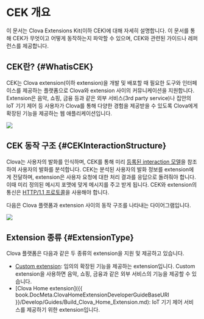 <!-- Note! This content includes shared parts. Therefore, when you update this, you should beware of synchronization. -->

<!-- Start of the shared content: CEKOverview -->

# CEK 개요
이 문서는 Clova Extensions Kit(이하 CEK)에 대해 자세히 설명합니다. 이 문서를 통해 CEK가 무엇이고 어떻게 동작하는지 파악할 수 있으며, CEK와 관련된 가이드나 레퍼런스를 제공합니다.

## CEK란? {#WhatisCEK}
CEK는 Clova extension(이하 extension)을 개발 및 배포할 때 필요한 도구와 인터페이스를 제공하는 플랫폼으로 Clova와 extension 사이의 커뮤니케이션을 지원합니다. Extension은 음악, 쇼핑, 금융 등과 같은 외부 서비스(3rd party service)나 집안의 IoT 기기 제어 등 사용자가 Clova를 통해 다양한 경험을 제공받을 수 있도록 Clova에게 확장된 기능을 제공하는 웹 애플리케이션입니다.

![](/Develop/Assets/Images/CEK_Concept_Diagram.png)

## CEK 동작 구조 {#CEKInteractionStructure}
Clova는 사용자의 발화를 인식하며, CEK를 통해 미리 [등록된 interaction 모델](/DevConsole/Guides/Register_Interaction_Model.md)을 참조하여 사용자의 발화를 분석합니다. CEK는 분석된 사용자의 발화 정보를 extension에게 전달하며, extension은 사용자 요청에 대한 처리 결과를 응답으로 돌려줘야 합니다. 이때 미리 정의된 메시지 포맷에 맞게 메시지를 주고 받게 됩니다. CEK와 extension의 통신은 <a href="https://tools.ietf.org/html/rfc2616" target="_blank">HTTP/1.1 프로토콜</a>을 사용해야 합니다.

다음은 Clova 플랫폼과 extension 사이의 동작 구조를 나타내는 다이어그램입니다.

![](/Develop/Assets/Images/CEK_Interaction_Structure.png)


## Extension 종류 {#ExtensionType}
Clova 플랫폼은 다음과 같은 두 종류의 extension을 지원 및 제공하고 있습니다.

* [Custom extension](/Develop/Guides/Build_Custom_Extension.md): 임의의 확장된 기능을 제공하는 extension입니다. Custom extension을 사용하면 음악, 쇼핑, 금융과 같은 외부 서비스의 기능을 제공할 수 있습니다.
* [Clova Home extension]({{ book.DocMeta.ClovaHomeExtensionDeveloperGuideBaseURI }}/Develop/Guides/Build_Clova_Home_Extension.md): IoT 기기 제어 서비스를 제공하기 위한 extension입니다.

<!-- End of the shared content -->
